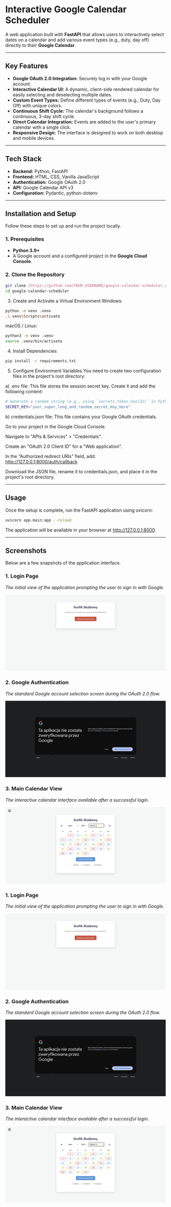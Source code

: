 # Interactive Google Calendar Scheduler

A web application built with **FastAPI** that allows users to interactively select dates on a calendar and add various event types (e.g., duty, day off) directly to their **Google Calendar**.

---

## Key Features

* **Google OAuth 2.0 Integration:** Securely log in with your Google account.
* **Interactive Calendar UI:** A dynamic, client-side rendered calendar for easily selecting and deselecting multiple dates.
* **Custom Event Types:** Define different types of events (e.g., Duty, Day Off) with unique colors.
* **Continuous Shift Cycle:** The calendar's background follows a continuous, 3-day shift cycle.
* **Direct Calendar Integration:** Events are added to the user's primary calendar with a single click.
* **Responsive Design:** The interface is designed to work on both desktop and mobile devices.

---

## Tech Stack

* **Backend:** Python, FastAPI
* **Frontend:** HTML, CSS, Vanilla JavaScript
* **Authentication:** Google OAuth 2.0
* **API:** Google Calendar API v3
* **Configuration:** Pydantic, python-dotenv

---

## Installation and Setup

Follow these steps to set up and run the project locally.

### 1. Prerequisites

* **Python 3.9+**
* A Google account and a configured project in the **Google Cloud Console**.

### 2. Clone the Repository

```bash
git clone [https://github.com/YOUR_USERNAME/google-calendar-scheduler.git](https://github.com/YOUR_USERNAME/google-calendar-scheduler.git)
cd google-calendar-scheduler
```

3. Create and Activate a Virtual Environment
Windows:
```bash
python -m venv .venv
.\.venv\Scripts\activate
```
macOS / Linux:
```bash
python3 -m venv .venv
source .venv/bin/activate
```

4. Install Dependencies
```bash
pip install -r requirements.txt
```
5. Configure Environment Variables
You need to create two configuration files in the project's root directory:

a) .env file:
This file stores the session secret key. Create it and add the following content:
```bash
# Generate a random string (e.g., using `secrets.token_hex(32)` in Python)
SECRET_KEY="your_super_long_and_random_secret_key_here"
```
b) credentials.json file:
This file contains your Google OAuth credentials.

Go to your project in the Google Cloud Console.

Navigate to "APIs & Services" > "Credentials".

Create an "OAuth 2.0 Client ID" for a "Web application".

In the "Authorized redirect URIs" field, add: http://127.0.0.1:8000/auth/callback

Download the JSON file, rename it to credentials.json, and place it in the project's root directory.

---

## Usage
Once the setup is complete, run the FastAPI application using uvicorn:
```bash
uvicorn app.main:app --reload
```
The application will be available in your browser at http://127.0.0.1:8000.

---

## Screenshots

Below are a few snapshots of the application interface.

### 1. Login Page
*The initial view of the application prompting the user to sign in with Google.*

![Login Page](app/static/screen/1.png)

### 2. Google Authentication
*The standard Google account selection screen during the OAuth 2.0 flow.*

![Google Authentication Screen](app/static/screen/1.5.png)

### 3. Main Calendar View
*The interactive calendar interface available after a successful login.*

![Main Calendar View](app/static/screen/2.png)

### 1. Login Page
*The initial view of the application prompting the user to sign in with Google.*

![Login Page](app/static/screen/1.png)

### 2. Google Authentication
*The standard Google account selection screen during the OAuth 2.0 flow.*

![Google Authentication Screen](app/static/screen/1.5.png)

### 3. Main Calendar View
*The interactive calendar interface available after a successful login.*

![Main Calendar View](app/static/screen/2.png)

